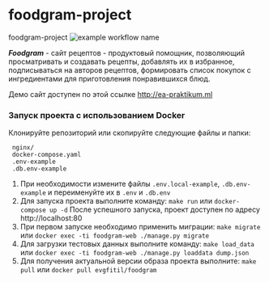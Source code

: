 # foodgram-project
foodgram-project
![example workflow name](https://github.com/evgfitil/foodgram-project/workflows/Foodgram-CI/badge.svg)

***Foodgram*** - сайт рецептов - продуктовый помощник, позволяющий просматривать и создавать рецепты, 
добавлять их в избранное, подписываться на авторов рецептов, формировать список покупок
с ингредиентами для приготовления понравившихся блюд.

Демо сайт доступен по этой ссылке http://ea-praktikum.ml

### Запуск проекта с использованием Docker

  Клонируйте репозиторий или скопируйте следующие файлы и папки:
   ```
    nginx/
    docker-compose.yaml
    .env-example
    .db.env-example
   ```
  1. При необходимости измените файлы `.env.local-example`, `.db.env-example` 
  и переименуйте их в `.env` и `.db.env`
  2. Для запуска проекта выполните команду: `make run` или `docker-compose up -d`
     После успешного запуска, проект доступен по адресу http://localhost:80
  3. При первом запуске необходимо применить миграции: `make migrate` или `docker exec -ti foodgram-web ./manage.py migrate`
  4. Для загрузки тестовых данных выполните команду: `make load_data` или `docker exec -ti foodgram-web ./manage.py loaddata dump.json`
  5. Для получения актуальной версии образа проекта выполните: `make pull` или `docker pull evgfitil/foodgram`
  